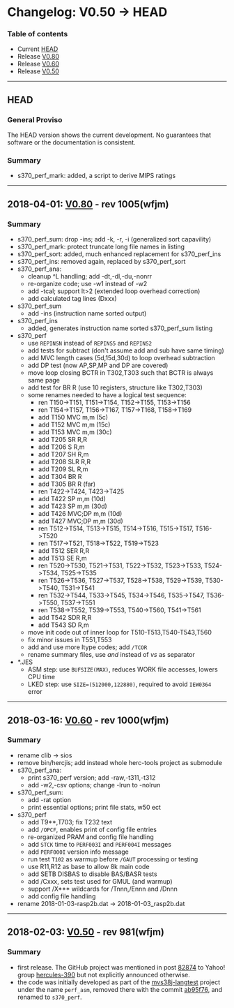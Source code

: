 # Changelog: V0.50 -> HEAD

### Table of contents
- Current [HEAD](#user-content-head)
- Release [V0.80](#user-content-V0.80)
- Release [V0.60](#user-content-V0.60)
- Release [V0.50](#user-content-V0.50)

<!-- --------------------------------------------------------------------- -->
---
## HEAD <a name="head"></a>
### General Proviso
The HEAD version shows the current development. No guarantees that software or
the documentation is consistent.

### Summary
- s370_perf_mark: added, a script to derive MIPS ratings

<!-- --------------------------------------------------------------------- -->
---
## 2018-04-01: [V0.80](https://github.com/wfjm/s370-perf/releases/tag/V0.80) - rev 1005(wfjm) <a name="V0.80"></a>

### Summary
- s370_perf_sum: drop -ins; add -k, -r, -i (generalized sort capavility)
- s370_perf_mark: protect truncate long file names in listing
- s370_perf_sort: added, much enhanced replacement for s370_perf_ins
- s370_perf_ins: removed again, replaced by s370_perf_sort
- s370_perf_ana:
  - cleanup ^L handling; add -dt,-dl,-du,-nonrr
  - re-organize code; use -w1 instead of -w2
  - add -tcal; support lt>2 (extended loop overhead correction)
  - add calculated tag lines (Dxxx)
- s370_perf_sum
  - add -ins (instruction name sorted output)
- s370_perf_ins
  - added, generates instruction name sorted s370_perf_sum listing
- s370_perf
  - use `REPINSN` instead of `REPINS5` and `REPINS2`
  - add tests for subtract (don't assume add and sub have same timing)
  - add MVC length cases (5d,15d,30d) to loop overhead subtraction
  - add DP test (now AP,SP,MP and DP are covered)
  - move loop closing BCTR in T302,T303 such that BCTR is always same page
  - add test for BR R (use 10 registers, structure like T302,T303)
  - some renames needed to have a logical test sequence:
    - ren T150->T151, T151->T154, T152->T155, T153->T156
    - ren T154->T157, T156->T167, T157->T168, T158->T169
    - add T150  MVC m,m (5c)
    - add T152  MVC m,m (15c)
    - add T153  MVC m,m (30c)
    - add T205  SR R,R
    - add T206  S R,m
    - add T207  SH R,m
    - add T208  SLR R,R
    - add T209  SL R,m
    - add T304  BR R
    - add T305  BR R (far)
    - ren T422->T424, T423->T425
    - add T422  SP m,m (10d)
    - add T423  SP m,m (30d)
    - add T426  MVC;DP m,m (10d)
    - add T427  MVC;DP m,m (30d)
    - ren T512->T514, T513->T515, T514->T516, T515->T517, T516->T520
    - ren T517->T521, T518->T522, T519->T523
    - add T512  SER R,R
    - add T513  SE R,m
    - ren T520->T530, T521->T531, T522->T532, T523->T533, T524->T534, T525->T535
    - ren T526->T536, T527->T537, T528->T538, T529->T539, T530->T540, T531->T541
    - ren T532->T544, T533->T545, T534->T546, T535->T547, T536->T550, T537->T551
    - ren T538->T552, T539->T553, T540->T560, T541->T561
    - add T542  SDR R,R
    - add T543  SD R,m
  - move init code out of inner loop for T510-T513,T540-T543,T560
  - fix minor issues in T551,T553
  - add and use more ltype codes; add `/TCOR`
  - rename summary files, use _and_ instead of _vs_ as separator
- *.JES
  - ASM step:  use `BUFSIZE(MAX)`, reduces WORK file accesses, lowers CPU time
  - LKED step: use `SIZE=(512000,122880)`, required to avoid `IEW0364` error

<!-- --------------------------------------------------------------------- -->
---
## 2018-03-16: [V0.60](https://github.com/wfjm/s370-perf/releases/tag/V0.60) - rev 1000(wfjm) <a name="V0.60"></a>

### Summary
- rename clib -> sios
- remove bin/hercjis; add instead whole herc-tools project as submodule
- s370_perf_ana:
  - print s370_perf version; add -raw,-t311,-t312
  - add -w2,-csv options; change -lrun to -nolrun
- s370_perf_sum:
  - add -rat option
  - print essential options; print file stats, w50 ect
- s370_perf
  - add T9**,T703; fix T232 text
  - add `/OPCF`, enables print of config file entries
  - re-organized PRAM and config file handling
  - add `STCK` time to `PERF003I` and `PERF004I` messages
  - add `PERF000I` version info message
  - run test `T102` as warmup before `/GAUT` processing or testing
  - use R11,R12 as base to allow 8k  main code
  - add SETB DISBAS to disable BAS/BASR tests
  - add /Cxxx, sets test used for GMUL (and warmup)
  - support /X*** wildcards for /Tnnn,/Ennn and /Dnnn
  - add config file handling
- rename 2018-01-03-rasp2b.dat -> 2018-01-03_rasp2b.dat

<!-- --------------------------------------------------------------------- -->
---
## 2018-02-03: [V0.50](https://github.com/wfjm/s370-perf/releases/tag/V0.50) - rev 981(wfjm) <a name="V0.50"></a>

### Summary
- first release. The GitHub project was mentioned in post [82874](https://groups.yahoo.com/neo/groups/hercules-390/conversations/topics/82874) to Yahoo! group [hercules-390](https://groups.yahoo.com/neo/groups/hercules-390/info) but not explicitly announced otherwise.
- the code was initially developed as part of the [mvs38j-langtest](https://github.com/wfjm/mvs38j-langtest) project under the name `perf_asm`, removed there with the commit [ab95f76](https://github.com/wfjm/mvs38j-langtest/commit/ab95f765f6a6b3979d79ab8f07d69b128911357a), and renamed to `s370_perf`.
